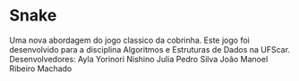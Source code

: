 # Snake
Uma nova abordagem do jogo classico da cobrinha.
Este jogo foi desenvolvido para a disciplina Algoritmos e Estruturas de Dados na UFScar.
Desenvolvedores:
Ayla Yorinori Nishino
Julia Pedro Silva
João Manoel Ribeiro Machado
